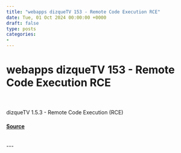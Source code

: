 ```yaml
---
title: "webapps dizqueTV 153 - Remote Code Execution RCE"
date: Tue, 01 Oct 2024 00:00:00 +0000
draft: false
type: posts
categories: 
- 
---
```

# webapps dizqueTV 153 - Remote Code Execution RCE

<br/>

<br/>
dizqueTV 1.5.3 - Remote Code Execution (RCE)

#### [Source](https://www.exploit-db.com/exploits/52079)

<br/>
---
